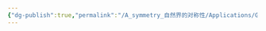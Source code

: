 ```yaml
---
{"dg-publish":true,"permalink":"/A_symmetry_自然界的对称性/Applications/General Relativity/","noteIcon":"","created":"2025-03-12T22:28:08.600+08:00","updated":"2025-05-21T13:16:26.543+08:00"}
---
```


